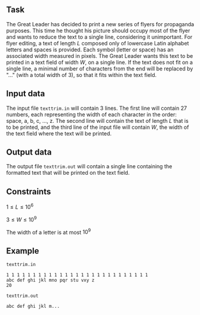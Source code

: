 ## Task

The Great Leader has decided to print a new series of flyers for propaganda purposes. This time he thought his picture should occupy most of the flyer and wants to reduce the text to a single line, considering it unimportant. For flyer editing, a text of length $L$ composed only of lowercase Latin alphabet letters and spaces is provided. Each symbol (letter or space) has an associated width measured in pixels. The Great Leader wants this text to be printed in a text field of width $W$, on a single line. If the text does not fit on a single line, a minimal number of characters from the end will be replaced by "..." (with a total width of $3$), so that it fits within the text field.

## Input data

The input file `texttrim.in` will contain $3$ lines. The first line will contain $27$ numbers, each representing the width of each character in the order: space, a, b, c, $\dots$, z. The second line will contain the text of length $L$ that is to be printed, and the third line of the input file will contain $W$, the width of the text field where the text will be printed.

## Output data

The output file `texttrim.out` will contain a single line containing the formatted text that will be printed on the text field.

## Constraints

$1 \leq L \leq 10^6$

$3 \leq W \leq 10^9$

The width of a letter is at most $10^9$

## Example

`texttrim.in`

```
1 1 1 1 1 1 1 1 1 1 1 1 1 1 1 1 1 1 1 1 1 1 1 1 1 1 1 
abc def ghi jkl mno pqr stu vxy z 
20 
```

`texttrim.out`

```
abc def ghi jkl m...
```